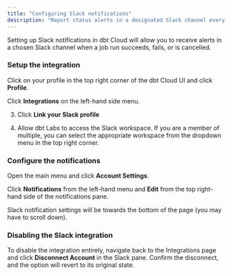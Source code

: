 ```yaml
---
title: "Configuring Slack notifications"
description: "Report status alerts in a designated Slack channel every time you run a job."
---
```


Setting up Slack notifications in dbt Cloud will allow you to receive alerts in a chosen Slack channel when a job run succeeds, fails, or is cancelled.

### Setup the integration

Click on your profile in the top right corner of the dbt Cloud UI and click **Profile**.

Click **Integrations** on the left-hand side menu.

<Lightbox src="/img/docs/dbt-cloud/Navigate-to-integrations.png" title="Navigate to integrations"/>

3. Click **Link your Slack profile**

<Lightbox src="/img/docs/dbt-cloud/Link-your-Slack-Profile.png" title="Link your Slack profile"/>

4. Allow dbt Labs to access the Slack workspace. If you are a member of multiple, you can select the appropriate workspace from the dropdown menu in the top right corner.

<Lightbox src="/img/docs/dbt-cloud/Allow-dbt-to-access-slack.png" title="Allow dbt access to Slack"/>

### Configure the notifications

Open the main menu and click **Account Settings**.

Click **Notifications** from the left-hand menu and **Edit** from the top right-hand side of the notifications pane.

<Lightbox src="/img/docs/dbt-cloud/Navigate-to-notifications.png" title="Navigate to notifications"/>

Slack notification settings will be towards the bottom of the page (you may have to scroll down).


### Disabling the Slack integration

To disable the integration entirely, navigate back to the Integrations page and click **Disconnect Account** in the Slack pane. Confirm the disconnect, and the option will revert to its original state.

